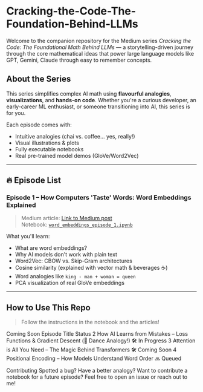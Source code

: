 # Cracking-the-Code-The-Foundation-Behind-LLMs

Welcome to the companion repository for the Medium series _Cracking the Code: The Foundational Math Behind LLMs_ — a storytelling-driven journey through the core mathematical ideas that power large language models like GPT, Gemini, Claude through easy to remember concepts.

## About the Series

This series simplifies complex AI math using **flavourful analogies**, **visualizations**, and **hands-on code**. Whether you're a curious developer, an early-career ML enthusiast, or someone transitioning into AI, this series is for you.

Each episode comes with:
- Intuitive analogies (chai vs. coffee... yes, really!)
- Visual illustrations & plots
- Fully executable notebooks
- Real pre-trained model demos (GloVe/Word2Vec)

---

## 🔥 Episode List

### **Episode 1 – How Computers 'Taste' Words: Word Embeddings Explained**
> Medium article: [Link to Medium post]()  
> Notebook: [`word_embeddings_episode_1.ipynb`]()

What you'll learn:
- What are word embeddings?
- Why AI models don't work with plain text
- Word2Vec: CBOW vs. Skip-Gram architectures
- Cosine similarity (explained with vector math & beverages ☕️)
- Word analogies like `king - man + woman = queen`
- PCA visualization of real GloVe embeddings

---

## How to Use This Repo

> Follow the instructions in the notebook and the articles!

Coming Soon
Episode	Title	Status
2	How AI Learns from Mistakes – Loss Functions & Gradient Descent (🕺 Dance Analogy!)	🛠️ In Progress
3	Attention is All You Need – The Magic Behind Transformers	🛠️ Coming Soon
4	Positional Encoding – How Models Understand Word Order	🔜 Queued

Contributing
Spotted a bug? Have a better analogy? Want to contribute a notebook for a future episode?
Feel free to open an issue or reach out to me!
